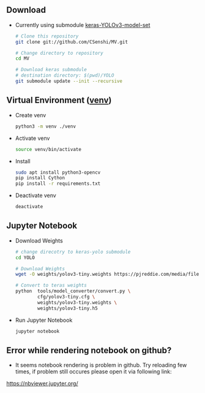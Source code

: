 ## Download
* Currently using submodule [keras-YOLOv3-model-set](https://github.com/david8862/keras-YOLOv3-model-set)
  ```bash
  # Clone this repository
  git clone git://github.com/CSenshi/MV.git
  
  # Change directory to repository
  cd MV
  
  # Download keras submodule
  # destination directory: $(pwd)/YOLO
  git submodule update --init --recursive
  ```

## Virtual Environment ([venv](https://docs.python.org/3/library/venv))

* Create venv
  ```bash
  python3 -m venv ./venv
  ```

* Activate venv
  ```bash
  source venv/bin/activate
  ```

* Install
  ```bash
  sudo apt install python3-opencv
  pip install Cython
  pip install -r requirements.txt
  ```

* Deactivate venv
  ```bash
  deactivate
  ```

## Jupyter Notebook
* Download Weights
  ```bash
  # change direcotry to keras-yolo submodule
  cd YOLO

  # Download Weights
  wget -O weights/yolov3-tiny.weights https://pjreddie.com/media/files/yolov3-tiny.weights

  # Convert to teras weights
  python  tools/model_converter/convert.py \
          cfg/yolov3-tiny.cfg \
          weights/yolov3-tiny.weights \
          weights/yolov3-tiny.h5
  ```

* Run Jupyter Notebook
  ```bash
  jupyter notebook
  ```
## Error while rendering notebook on github?
* It seems notebook rendering is problem in github. Try reloading few times, if problem still occures please open it via following link:

https://nbviewer.jupyter.org/
